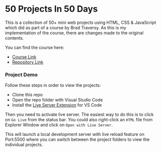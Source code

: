# 50 Projects In 50 Days

This is a collection of 50+ mini web projects using HTML, CSS & JavaScript which did as part of a course by Brad Traversy. As this is my implementation of the course, there are changes made to the original contents.

You can find the course here:

- [Course Link](https://github.com/bradtraversy/50projects50days)
- [Repository Link](https://github.com/bradtraversy/50projects50days)

### Project Demo

Follow these steps in order to view the projects:

- Clone this repo
- Open the repo folder with Visual Studio Code
- Install the [Live Server Extension](https://marketplace.visualstudio.com/items?itemName=ritwickdey.LiveServer) for VS Code

Then you need to activate live server. The easiest way to do this is to click on `Go Live` from the status bar. You could also right-click an `HTML` file from Explorer Window and click on `Open with Live Server`.

This will launch a local development server with live reload feature on Port:5500 where you can switch between the project folders to view the individual projects.
